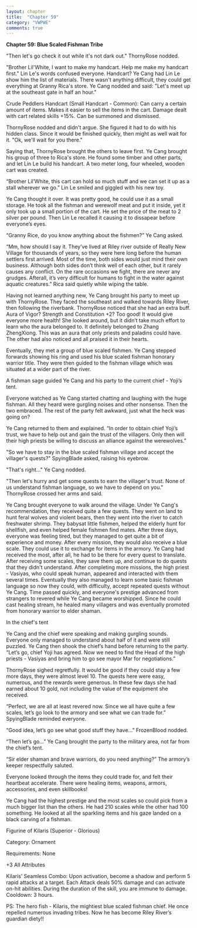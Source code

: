 ```yaml
---
layout: chapter
title:  "Chapter 59"
category: "VWPWE"
comments: true
---
```


**Chapter 59: Blue Scaled Fishman Tribe**
 
"Then let's go check it out while it's not dark out." ThornyRose nodded.
 
"Brother Lil'White, I want to make my handcart. Help me make my handcart first." Lin Le's words confused everyone. Handcart? Ye Cang had Lin Le show him the list of materials. There wasn't anything difficult, they could get everything at Granny Rica's store. Ye Cang nodded and said: "Let's meet up at the southeast gate in half an hour."
 
Crude Peddlers Handcart (Small Handcart - Common): Can carry a certain amount of items. Makes it easier to sell the items in the cart. Damage dealt with cart related skills +15%. Can be summoned and dismissed.
 
ThornyRose nodded and didn't argue. She figured it had to do with his hidden class. Since it would be finished quickly, then might as well wait for it. "Ok, we'll wait for you there."
 
Saying that, ThornyRose brought the others to leave first. Ye Cang brought his group of three to Rica's store. He found some timber and other parts, and let Lin Le build his handcart. A two meter long, four wheeled, wooden cart was created.
 
“Brother Lil’White, this cart can hold so much stuff and we can set it up as a stall wherever we go.” Lin Le smiled and giggled with his new toy.
 
Ye Cang thought it over. It was pretty good, he could use it as a small storage. He took all the fishman and werewolf meat and put it inside, yet it only took up a small portion of the cart. He set the price of the meat to 2 silver per pound. Then Lin Le recalled it causing it to dissapear before everyone’s eyes. 
 
“Granny Rice, do you know anything about the fishmen?” Ye Cang asked.
 
“Mm, how should I say it. They’ve lived at Riley river outside of Really New Village for thousands of years, so they were here long before the human settlers first arrived. Most of the time, both sides would just mind their own business. Although both sides don’t think well of each other, but it rarely causes any conflict. On the rare occasions we fight, there are never any grudges. Afterall, it’s very difficult for humans to fight in the water against aquatic creatures.” Rica said quietly while wiping the table.
 
Having not learned anything new, Ye Cang brought his party to meet up with ThornyRose. They faced the southeast and walked towards Riley River, then following the riverbank. ThornyRose noticed that she had an extra buff. Aura of Vigor? Strength and Constitution +2? Too good! It would give everyone more health! She looked around, but it didn’t take much effort to learn who the aura belonged to. It definitely belonged to Zhang ZhengXiong. This was an aura that only priests and paladins could have. The other had also noticed and all praised it in their hearts.
 
Eventually, they met a group of blue scaled fishmen. Ye Cang stepped forwards showing his ring and used his blue scaled fishman honorary warrior title. They were then guided to the fishman village which was situated at a wider part of the river.
 
A fishman sage guided Ye Cang and his party to the current chief - Yoji’s tent.
 
Everyone watched as Ye Cang started chatting and laughing with the huge fishman. All they heard were gurgling noises and other nonsense. Then the two embraced. The rest of the party felt awkward, just what the heck was going on?
 
Ye Cang returned to them and explained. “In order to obtain chief Yoji’s trust, we have to help out and gain the trust of the villagers. Only then will their high priests be willing to discuss an alliance against the werewolves.”
 
"So we have to stay in the blue scaled fishman village and accept the villager's quests?" SpyingBlade asked, raising his eyebrow.
 
"That's right..." Ye Cang nodded.
 
"Then let's hurry and get some quests to earn the villager's trust. None of us understand fishman language, so we have to depend on you." ThornyRose crossed her arms and said.
 
Ye Cang brought everyone to walk around the village. Under Ye Cang's recommendation, they received quite a few quests. They went on land to hunt feral wolves and violent bears, then they went into the river to catch freshwater shrimp. They babysat little fishmen, helped the elderly hunt for shellfish, and even helped female fishmen find mates. After three days, everyone was feeling tired, but they managed to get quite a bit of experience and money. After every mission, they would also receive a blue scale. They could use it to exchange for items in the armory. Ye Cang had received the most, after all, he had to be there for every quest to translate. After receiving some scales, they save them up, and continue to do quests that they didn't understand. After completing more missions, the high priest - Vasiyas, who could speak human, appeared and interacted with them several times. Eventually they also managed to learn some basic fishman language so now they could, with difficulty, accept repeated quests without Ye Cang. Time passed quickly, and everyone's prestige advanced from strangers to revered while Ye Cang became worshipped. Since he could cast healing stream, he healed many villagers and was eventually promoted from honorary warrior to elder shaman.
 
In the chief's tent
 
Ye Cang and the chief were speaking and making gurgling sounds. Everyone only managed to understand about half of it and were still puzzled. Ye Cang then shook the chief’s hand before returning to the party. “Let’s go, chief Yoji has agreed. Now we need to find the Head of the high priests - Vasiyas and bring him to go see mayor Mar for negotiations.” 
 
ThornyRose sighed regretfully. It would be good if they could stay a few more days, they were almost level 10. The quests here were easy, numerous, and the rewards were generous. In these few days she had earned about 10 gold, not including the value of the equipment she received.
 
“Perfect, we are all at least revered now. Since we all have quite a few scales, let’s go look to the armory and see what we can trade for.” SpyingBlade reminded everyone.
 
“Good idea, let’s go see what good stuff they have…” FrozenBlood nodded.
 
“Then let’s go…” Ye Cang brought the party to the military area, not far from the chief’s tent.
 
“Sir elder shaman and brave warriors, do you need anything?” The armory’s keeper respectfully saluted.
 
Everyone looked through the items they could trade for, and felt their heartbeat accelerate. There were healing items, weapons, armors, accessories, and even skillbooks!
 
Ye Cang had the highest prestige and the most scales so could pick from a much bigger list than the others. He had 210 scales while the other had 100 something. He looked at all the sparkling items and his gaze landed on a black carving of a fishman.
 
Figurine of Kilaris (Superior - Glorious)
 
Category: Ornament
 
Requirements: None
 
+3 All Attributes
 
Kilaris’ Seamless Combo: Upon activation, become a shadow and perform 5 rapid attacks at a target. Each Attack deals 50% damage and can activate on-hit abilities. During the duration of the skill, you are immune to damage. Cooldown: 3 hours.
 
PS: The hero fish - Kilaris, the mightiest blue scaled fishman chief. He once repelled numerous invading tribes. Now he has become Riley River’s guardian diety!!
